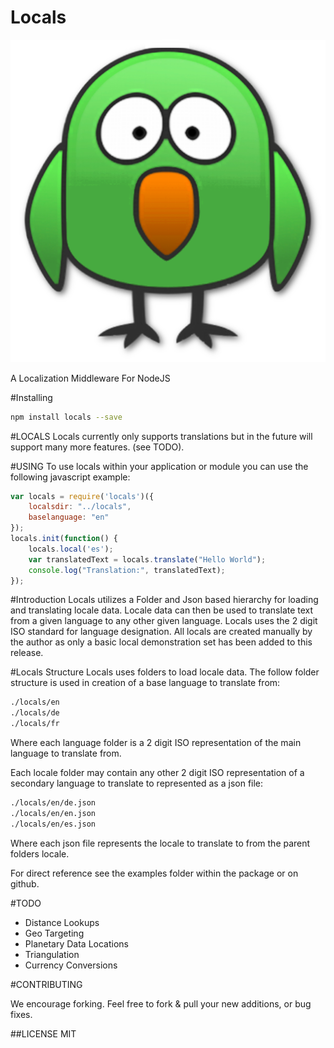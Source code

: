 # Locals
![Locals](https://raw.githubusercontent.com/active9/locals/master/locals.png)

A Localization Middleware For NodeJS

#Installing
```bash
npm install locals --save
```

#LOCALS
Locals currently only supports translations but in the future will support many more features. (see TODO).

#USING
To use locals within your application or module you can use the following javascript example:
```javascript
var locals = require('locals')({
	localsdir: "../locals",
	baselanguage: "en"
});
locals.init(function() {
	locals.local('es');
	var translatedText = locals.translate("Hello World");
	console.log("Translation:", translatedText);
});
```

#Introduction
Locals utilizes a Folder and Json based hierarchy for loading and translating locale data. Locale data can then be used to translate text from a given language to any other given language. Locals uses the 2 digit ISO standard for language designation. All locals are created manually by the author as only a basic local demonstration set has been added to this release.

#Locals Structure
Locals uses folders to load locale data. The follow folder structure is used in creation of a base language to translate from:
```bash
./locals/en
./locals/de
./locals/fr
```
Where each language folder is a 2 digit ISO representation of the main language to translate from.

Each locale folder may contain any other 2 digit ISO representation of a secondary language to translate to represented as a json file:
```bash
./locals/en/de.json
./locals/en/en.json
./locals/en/es.json
```
Where each json file represents the locale to translate to from the parent folders locale.

For direct reference see the examples folder within the package or on github.

#TODO

- Distance Lookups
- Geo Targeting
- Planetary Data Locations
- Triangulation
- Currency Conversions

#CONTRIBUTING

We encourage forking. Feel free to fork & pull your new additions, or bug fixes.

##LICENSE
MIT


